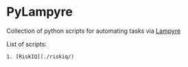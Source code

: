 # PyLampyre

Collection of python scripts for automating tasks via [Lampyre](https://lampyre.io)

List of scripts:

    1. [RiskIQ](./riskiq/)
